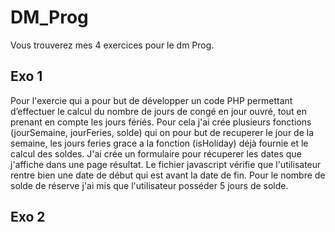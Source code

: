 # DM_Prog
 Vous trouverez mes 4 exercices pour le dm Prog.

## Exo 1

Pour l'exercie qui a pour but de développer un code PHP permettant d’effectuer le calcul du nombre de jours de congé en jour ouvré, tout en prenant en compte les jours fériés.
Pour cela j'ai crée plusieurs fonctions (jourSemaine, jourFeries, solde) qui on pour but de recuperer le jour de la semaine, les jours feries grace a la fonction (isHoliday) déjà fournie et le calcul des soldes.
J'ai crée un formulaire pour récuperer les dates que j'affiche dans une page résultat. Le fichier javascript vérifie que l'utilisateur rentre bien une date de début qui est avant la date de fin.
Pour le nombre de solde de réserve j'ai mis que l'utilisateur posséder 5 jours de solde.

## Exo 2
